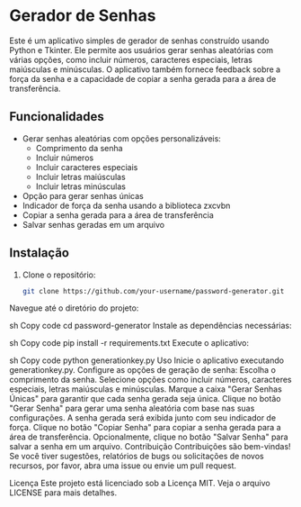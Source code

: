 # Gerador de Senhas

Este é um aplicativo simples de gerador de senhas construído usando Python e Tkinter. Ele permite aos usuários gerar senhas aleatórias com várias opções, como incluir números, caracteres especiais, letras maiúsculas e minúsculas. O aplicativo também fornece feedback sobre a força da senha e a capacidade de copiar a senha gerada para a área de transferência.

## Funcionalidades

- Gerar senhas aleatórias com opções personalizáveis:
  - Comprimento da senha
  - Incluir números
  - Incluir caracteres especiais
  - Incluir letras maiúsculas
  - Incluir letras minúsculas
- Opção para gerar senhas únicas
- Indicador de força da senha usando a biblioteca zxcvbn
- Copiar a senha gerada para a área de transferência
- Salvar senhas geradas em um arquivo

## Instalação

1. Clone o repositório:
   ```sh
   git clone https://github.com/your-username/password-generator.git
Navegue até o diretório do projeto:

sh
Copy code
cd password-generator
Instale as dependências necessárias:

sh
Copy code
pip install -r requirements.txt
Execute o aplicativo:

sh
Copy code
python generationkey.py
Uso
Inicie o aplicativo executando generationkey.py.
Configure as opções de geração de senha:
Escolha o comprimento da senha.
Selecione opções como incluir números, caracteres especiais, letras maiúsculas e minúsculas.
Marque a caixa "Gerar Senhas Únicas" para garantir que cada senha gerada seja única.
Clique no botão "Gerar Senha" para gerar uma senha aleatória com base nas suas configurações.
A senha gerada será exibida junto com seu indicador de força.
Clique no botão "Copiar Senha" para copiar a senha gerada para a área de transferência.
Opcionalmente, clique no botão "Salvar Senha" para salvar a senha em um arquivo.
Contribuição
Contribuições são bem-vindas! Se você tiver sugestões, relatórios de bugs ou solicitações de novos recursos, por favor, abra uma issue ou envie um pull request.

Licença
Este projeto está licenciado sob a Licença MIT. Veja o arquivo LICENSE para mais detalhes.
